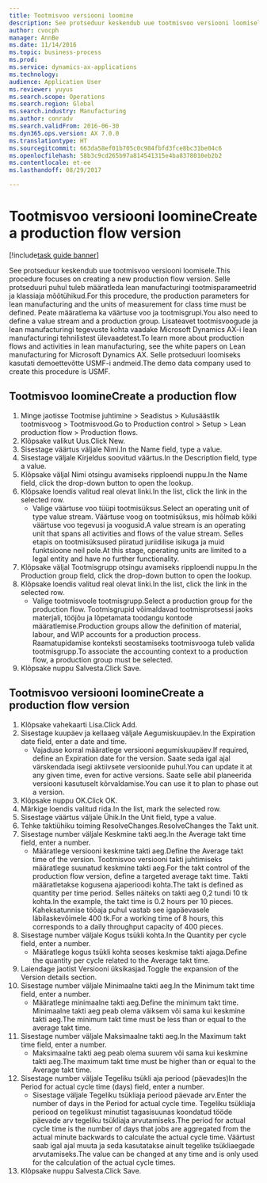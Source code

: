 ```yaml
--- 
title: Tootmisvoo versiooni loomine
description: See protseduur keskendub uue tootmisvoo versiooni loomisele.
author: cvocph
manager: AnnBe
ms.date: 11/14/2016
ms.topic: business-process
ms.prod: 
ms.service: dynamics-ax-applications
ms.technology: 
audience: Application User
ms.reviewer: yuyus
ms.search.scope: Operations
ms.search.region: Global
ms.search.industry: Manufacturing
ms.author: conradv
ms.search.validFrom: 2016-06-30
ms.dyn365.ops.version: AX 7.0.0
ms.translationtype: HT
ms.sourcegitcommit: 663da58ef01b705c0c984fbfd3fce8bc31be04c6
ms.openlocfilehash: 58b3c9cd265b97a814541315e4ba8378010eb2b2
ms.contentlocale: et-ee
ms.lasthandoff: 08/29/2017

---
```

# <a name="create-a-production-flow-version"></a><span data-ttu-id="2d6dc-103">Tootmisvoo versiooni loomine</span><span class="sxs-lookup"><span data-stu-id="2d6dc-103">Create a production flow version</span></span>

[!include[task guide banner](../../includes/task-guide-banner.md)]

<span data-ttu-id="2d6dc-104">See protseduur keskendub uue tootmisvoo versiooni loomisele.</span><span class="sxs-lookup"><span data-stu-id="2d6dc-104">This procedure focuses on creating a new production flow version.</span></span> <span data-ttu-id="2d6dc-105">Selle protseduuri puhul tuleb määratleda lean manufacturingi tootmisparameetrid ja klassiaja mõõtühikud.</span><span class="sxs-lookup"><span data-stu-id="2d6dc-105">For this procedure, the production parameters for lean manufacturing and the units of measurement for class time must be defined.</span></span> <span data-ttu-id="2d6dc-106">Peate määratlema ka väärtuse voo ja tootmisgrupi.</span><span class="sxs-lookup"><span data-stu-id="2d6dc-106">You also need to define a value stream and a production group.</span></span> <span data-ttu-id="2d6dc-107">Lisateavet tootmisvoogude ja lean manufacturingi tegevuste kohta vaadake Microsoft Dynamics AX-i lean manufacturingi tehnilistest ülevaadetest.</span><span class="sxs-lookup"><span data-stu-id="2d6dc-107">To learn more about production flows and activities in lean manufacturing, see the white papers on Lean manufacturing for Microsoft Dynamics AX.</span></span> <span data-ttu-id="2d6dc-108">Selle protseduuri loomiseks kasutati demoettevõtte USMF-i andmeid.</span><span class="sxs-lookup"><span data-stu-id="2d6dc-108">The demo data company used to create this procedure is USMF.</span></span>


## <a name="create-a-production-flow"></a><span data-ttu-id="2d6dc-109">Tootmisvoo loomine</span><span class="sxs-lookup"><span data-stu-id="2d6dc-109">Create a production flow</span></span>
1. <span data-ttu-id="2d6dc-110">Minge jaotisse Tootmise juhtimine > Seadistus > Kulusäästlik tootmisvoog > Tootmisvood.</span><span class="sxs-lookup"><span data-stu-id="2d6dc-110">Go to Production control > Setup > Lean production flow > Production flows.</span></span>
2. <span data-ttu-id="2d6dc-111">Klõpsake valikut Uus.</span><span class="sxs-lookup"><span data-stu-id="2d6dc-111">Click New.</span></span>
3. <span data-ttu-id="2d6dc-112">Sisestage väärtus väljale Nimi.</span><span class="sxs-lookup"><span data-stu-id="2d6dc-112">In the Name field, type a value.</span></span>
4. <span data-ttu-id="2d6dc-113">Sisestage väljale Kirjeldus soovitud väärtus.</span><span class="sxs-lookup"><span data-stu-id="2d6dc-113">In the Description field, type a value.</span></span>
5. <span data-ttu-id="2d6dc-114">Klõpsake väljal Nimi otsingu avamiseks ripploendi nuppu.</span><span class="sxs-lookup"><span data-stu-id="2d6dc-114">In the Name field, click the drop-down button to open the lookup.</span></span>
6. <span data-ttu-id="2d6dc-115">Klõpsake loendis valitud real olevat linki.</span><span class="sxs-lookup"><span data-stu-id="2d6dc-115">In the list, click the link in the selected row.</span></span>
    * <span data-ttu-id="2d6dc-116">Valige väärtuse voo tüüpi tootmisüksus.</span><span class="sxs-lookup"><span data-stu-id="2d6dc-116">Select an operating unit of type value stream.</span></span> <span data-ttu-id="2d6dc-117">Väärtuse voog on tootmisüksus, mis hõlmab kõiki väärtuse voo tegevusi ja voogusid.</span><span class="sxs-lookup"><span data-stu-id="2d6dc-117">A value stream is an operating unit that spans all activities and flows of the value stream.</span></span> <span data-ttu-id="2d6dc-118">Selles etapis on tootmisüksused piiratud juriidilise isikuga ja muid funktsioone neil pole.</span><span class="sxs-lookup"><span data-stu-id="2d6dc-118">At this stage, operating units are limited to a legal entity and have no further functionality.</span></span>  
7. <span data-ttu-id="2d6dc-119">Klõpsake väljal Tootmisgrupp otsingu avamiseks ripploendi nuppu.</span><span class="sxs-lookup"><span data-stu-id="2d6dc-119">In the Production group field, click the drop-down button to open the lookup.</span></span>
8. <span data-ttu-id="2d6dc-120">Klõpsake loendis valitud real olevat linki.</span><span class="sxs-lookup"><span data-stu-id="2d6dc-120">In the list, click the link in the selected row.</span></span>
    * <span data-ttu-id="2d6dc-121">Valige tootmisvoole tootmisgrupp.</span><span class="sxs-lookup"><span data-stu-id="2d6dc-121">Select a production group for the production flow.</span></span> <span data-ttu-id="2d6dc-122">Tootmisgrupid võimaldavad tootmisprotsessi jaoks materjali, tööjõu ja lõpetamata toodangu kontode määratlemise.</span><span class="sxs-lookup"><span data-stu-id="2d6dc-122">Production groups allow the definition of material, labour, and WIP accounts for a production process.</span></span> <span data-ttu-id="2d6dc-123">Raamatupidamise konteksti seostamiseks tootmisvooga tuleb valida tootmisgrupp.</span><span class="sxs-lookup"><span data-stu-id="2d6dc-123">To associate the accounting context to a production flow, a production group must be selected.</span></span>  
9. <span data-ttu-id="2d6dc-124">Klõpsake nuppu Salvesta.</span><span class="sxs-lookup"><span data-stu-id="2d6dc-124">Click Save.</span></span>

## <a name="create-a-production-flow-version"></a><span data-ttu-id="2d6dc-125">Tootmisvoo versiooni loomine</span><span class="sxs-lookup"><span data-stu-id="2d6dc-125">Create a production flow version</span></span>
1. <span data-ttu-id="2d6dc-126">Klõpsake vahekaarti Lisa.</span><span class="sxs-lookup"><span data-stu-id="2d6dc-126">Click Add.</span></span>
2. <span data-ttu-id="2d6dc-127">Sisestage kuupäev ja kellaaeg väljale Aegumiskuupäev.</span><span class="sxs-lookup"><span data-stu-id="2d6dc-127">In the Expiration date field, enter a date and time.</span></span>
    * <span data-ttu-id="2d6dc-128">Vajaduse korral määratlege versiooni aegumiskuupäev.</span><span class="sxs-lookup"><span data-stu-id="2d6dc-128">If required, define an Expiration date for the version.</span></span> <span data-ttu-id="2d6dc-129">Saate seda igal ajal värskendada isegi aktiivsete versioonide puhul.</span><span class="sxs-lookup"><span data-stu-id="2d6dc-129">You can update it at any given time, even for active versions.</span></span> <span data-ttu-id="2d6dc-130">Saate selle abil planeerida versiooni kasutuselt kõrvaldamise.</span><span class="sxs-lookup"><span data-stu-id="2d6dc-130">You can use it to plan to phase out a version.</span></span>  
3. <span data-ttu-id="2d6dc-131">Klõpsake nuppu OK.</span><span class="sxs-lookup"><span data-stu-id="2d6dc-131">Click OK.</span></span>
4. <span data-ttu-id="2d6dc-132">Märkige loendis valitud rida.</span><span class="sxs-lookup"><span data-stu-id="2d6dc-132">In the list, mark the selected row.</span></span>
5. <span data-ttu-id="2d6dc-133">Sisestage väärtus väljale Ühik.</span><span class="sxs-lookup"><span data-stu-id="2d6dc-133">In the Unit field, type a value.</span></span>
6. <span data-ttu-id="2d6dc-134">Tehke taktiühiku toiming ResolveChanges.</span><span class="sxs-lookup"><span data-stu-id="2d6dc-134">ResolveChanges the Takt unit.</span></span>
7. <span data-ttu-id="2d6dc-135">Sisestage number väljale Keskmine takti aeg.</span><span class="sxs-lookup"><span data-stu-id="2d6dc-135">In the Average takt time field, enter a number.</span></span>
    * <span data-ttu-id="2d6dc-136">Määratlege versiooni keskmine takti aeg.</span><span class="sxs-lookup"><span data-stu-id="2d6dc-136">Define the Average takt time of the version.</span></span> <span data-ttu-id="2d6dc-137">Tootmisvoo versiooni takti juhtimiseks määratlege suunatud keskmine takti aeg.</span><span class="sxs-lookup"><span data-stu-id="2d6dc-137">For the takt control of the production flow version, define a targeted average takt time.</span></span> <span data-ttu-id="2d6dc-138">Takti määratletakse kogusena ajaperioodi kohta.</span><span class="sxs-lookup"><span data-stu-id="2d6dc-138">The takt is defined as quantity per time period.</span></span> <span data-ttu-id="2d6dc-139">Selles näiteks on takti aeg 0,2 tundi 10 tk kohta.</span><span class="sxs-lookup"><span data-stu-id="2d6dc-139">In the example, the takt time is 0.2 hours per 10 pieces.</span></span> <span data-ttu-id="2d6dc-140">Kaheksatunnise tööaja puhul vastab see igapäevasele läbilaskevõimele 400 tk.</span><span class="sxs-lookup"><span data-stu-id="2d6dc-140">For a working time of 8 hours, this corresponds to a daily throughput capacity of 400 pieces.</span></span>  
8. <span data-ttu-id="2d6dc-141">Sisestage number väljale Kogus tsükli kohta.</span><span class="sxs-lookup"><span data-stu-id="2d6dc-141">In the Quantity per cycle field, enter a number.</span></span>
    * <span data-ttu-id="2d6dc-142">Määratlege kogus tsükli kohta seoses keskmise takti ajaga.</span><span class="sxs-lookup"><span data-stu-id="2d6dc-142">Define the quantity per cycle related to the Average takt time.</span></span>  
9. <span data-ttu-id="2d6dc-143">Laiendage jaotist Versiooni üksikasjad.</span><span class="sxs-lookup"><span data-stu-id="2d6dc-143">Toggle the expansion of the Version details section.</span></span>
10. <span data-ttu-id="2d6dc-144">Sisestage number väljale Minimaalne takti aeg.</span><span class="sxs-lookup"><span data-stu-id="2d6dc-144">In the Minimum takt time field, enter a number.</span></span>
    * <span data-ttu-id="2d6dc-145">Määratlege minimaalne takti aeg.</span><span class="sxs-lookup"><span data-stu-id="2d6dc-145">Define the minimum takt time.</span></span> <span data-ttu-id="2d6dc-146">Minimaalne takti aeg peab olema väiksem või sama kui keskmine takti aeg.</span><span class="sxs-lookup"><span data-stu-id="2d6dc-146">The minimum takt time must be less than or equal to the average takt time.</span></span>  
11. <span data-ttu-id="2d6dc-147">Sisestage number väljale Maksimaalne takti aeg.</span><span class="sxs-lookup"><span data-stu-id="2d6dc-147">In the Maximum takt time field, enter a number.</span></span>
    * <span data-ttu-id="2d6dc-148">Maksimaalne takti aeg peab olema suurem või sama kui keskmine takti aeg.</span><span class="sxs-lookup"><span data-stu-id="2d6dc-148">The maximum takt time must be higher than or equal to the Average takt time.</span></span>  
12. <span data-ttu-id="2d6dc-149">Sisestage number väljale Tegeliku tsükli aja periood (päevades)</span><span class="sxs-lookup"><span data-stu-id="2d6dc-149">In the Period for actual cycle time (days) field, enter a number.</span></span>
    * <span data-ttu-id="2d6dc-150">Sisestage väljale Tegeliku tsükliaja periood päevade arv.</span><span class="sxs-lookup"><span data-stu-id="2d6dc-150">Enter the number of days in the Period for actual cycle time.</span></span> <span data-ttu-id="2d6dc-151">Tegeliku tsükliaja periood on tegelikust minutist tagasisuunas koondatud tööde päevade arv tegeliku tsükliaja arvutamiseks.</span><span class="sxs-lookup"><span data-stu-id="2d6dc-151">The period for actual cycle time is the number of days that jobs are aggregated from the actual minute backwards to calculate the actual cycle time.</span></span> <span data-ttu-id="2d6dc-152">Väärtust saab igal ajal muuta ja seda kasutatakse ainult tegelike tsükliaegade arvutamiseks.</span><span class="sxs-lookup"><span data-stu-id="2d6dc-152">The value can be changed at any time and is only used for the calculation of the actual cycle times.</span></span>  
13. <span data-ttu-id="2d6dc-153">Klõpsake nuppu Salvesta.</span><span class="sxs-lookup"><span data-stu-id="2d6dc-153">Click Save.</span></span>



